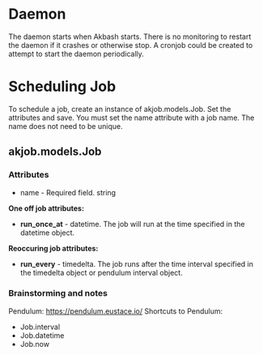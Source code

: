 # Daemon
The daemon starts when Akbash starts. There is no monitoring to restart the daemon if it crashes or otherwise stop. A cronjob could be created to attempt to start the daemon periodically.
# Scheduling Job
To schedule a job, create an instance of akjob.models.Job. Set the attributes and save. You must set the name attribute with a job name. The name does not need to be unique.
## akjob.models.Job
### Attributes
* name - Required field. string

**One off job attributes:**
* **run_once_at** - datetime. The job will run at the time specified in the datetime object.

**Reoccuring job attributes:**
* **run_every** - timedelta. The job runs after the time interval specified in the timedelta object or pendulum interval object. 
### Brainstorming and notes
Pendulum: https://pendulum.eustace.io/
Shortcuts to Pendulum:
* Job.interval
* Job.datetime
* Job.now
